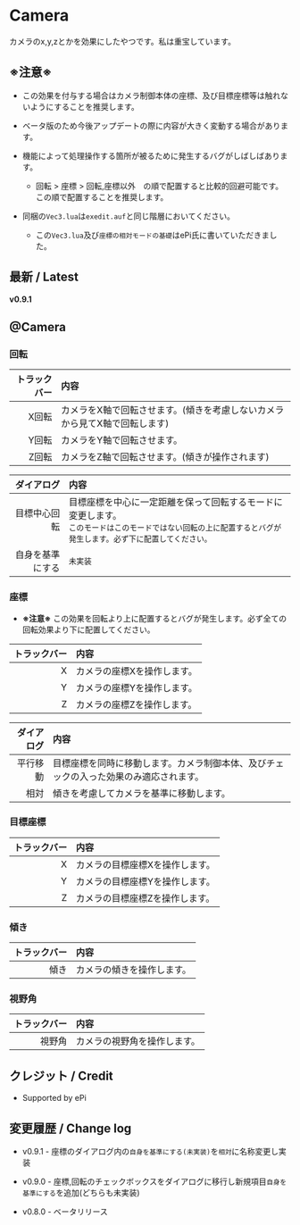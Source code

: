 
# Camera

カメラのx,y,zとかを効果にしたやつです。私は重宝しています。

## ※注意※

- この効果を付与する場合はカメラ制御本体の座標、及び目標座標等は触れないようにすることを推奨します。

- ベータ版のため今後アップデートの際に内容が大きく変動する場合があります。

- 機能によって処理操作する箇所が被るために発生するバグがしばしばあります。
    - 回転 > 座標 > 回転,座標以外　の順で配置すると比較的回避可能です。この順で配置することを推奨します。

- 同梱の`Vec3.lua`は`exedit.auf`と同じ階層においてください。
    - この`Vec3.lua`及び`座標の相対モードの基礎`はePi氏に書いていただきました。

## 最新 / Latest

**v0.9.1**


## @Camera

### 回転

| トラックバー | 内容 |
| -: | :- |
| X回転 | カメラをX軸で回転させます。(傾きを考慮しないカメラから見てX軸で回転します) |
| Y回転 | カメラをY軸で回転させます。 |
| Z回転 | カメラをZ軸で回転させます。(傾きが操作されます) |

| ダイアログ | 内容 |
| -----------: | :- |
| 目標中心回転 | 目標座標を中心に一定距離を保って回転するモードに変更します。<br>`このモードはこのモードではない回転の上に配置するとバグが発生します。必ず下に配置してください。` |
| 自身を基準にする | `未実装` |


### 座標

- **※注意※** この効果を回転より上に配置するとバグが発生します。必ず全ての回転効果より下に配置してください。


| トラックバー | 内容 |
| -: | :- |
| X | カメラの座標Xを操作します。 |
| Y | カメラの座標Yを操作します。 |
| Z | カメラの座標Zを操作します。 |


| ダイアログ | 内容 |
| -: | :- |
| 平行移動 | 目標座標を同時に移動します。カメラ制御本体、及びチェックの入った効果のみ適応されます。 |
| 相対 | 傾きを考慮してカメラを基準に移動します。 |


### 目標座標

| トラックバー | 内容 |
| -: | :- |
| X | カメラの目標座標Xを操作します。 |
| Y | カメラの目標座標Yを操作します。 |
| Z | カメラの目標座標Zを操作します。 |

### 傾き

| トラックバー | 内容 |
| -: | :- |
| 傾き | カメラの傾きを操作します。 |

### 視野角

| トラックバー | 内容 |
| -: | :- |
| 視野角 | カメラの視野角を操作します。 |


## クレジット / Credit

- Supported by ePi


## 変更履歴 / Change log

- v0.9.1 - 座標のダイアログ内の`自身を基準にする(未実装)`を`相対`に名称変更し実装

- v0.9.0 - 座標,回転のチェックボックスをダイアログに移行し新規項目`自身を基準にする`を追加(どちらも未実装)

- v0.8.0 - ベータリリース

